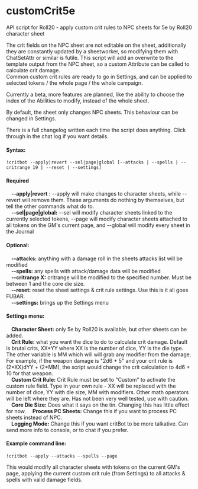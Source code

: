 # customCrit5e
API script for Roll20 - apply custom crit rules to NPC sheets for 5e by Roll20 character sheet

The crit fields on the NPC sheet are not editable on the sheet, additionally they are constantly updated by a sheetworker,
so modifying them with ChatSetAttr or similar is futile. This script will add an overwrite to the template output from the
NPC sheet, so a custom Attribute can be called to calculate crit damage.  
Common custom crit rules are ready to go in Settings, and can be applied to selected tokens / the whole page / the whole
campaign.

Currently a beta, more features are planned, like the ability to choose the index of the Abilities to modify, instead of
the whole sheet.

By default, the sheet only changes NPC sheets. This behaviour can be changed in Settings.

There is a full changelog written each time the script does anything. Click through in the chat log if you want details.

#### Syntax: ####
```
!critbot --apply|revert --sel|page|global [--attacks | --spells | --critrange 19 | --reset | --settings]
```
#### Required ####
&emsp;**--apply|revert** : --apply will make changes to character sheets, while --revert will remove them. These arguments 
		do nothing by themselves, but tell the other commands what do to.  
&emsp;**--sel|page|global:** --sel will modify character sheets linked to the currently selected tokens, --page will modify
		character sheets attached to all tokens on the GM's current page, and --global will modify every sheet
		in the Journal


#### Optional: ####  
&emsp;**--attacks:**	anything with a damage roll in the sheets attacks list will be modified  
&emsp;**--spells:**	any spells with attack/damage data will be modified  
&emsp;**--critrange X:**	critrange will be modified to the specified number. Must be between 1 and the core die size.  
&emsp;**--reset:**	reset the sheet settings & crit rule settings. Use this is it all goes FUBAR.  
&emsp;**--settings:**	brings up the Settings menu  
	
	
#### Settings menu: ####  
&emsp;**Character Sheet:**	only 5e by Roll20 is available, but other sheets can be added.   
&emsp;**Crit Rule:**		what you want the dice to do to calculate crit damage. Default is brutal crits,
				XX\*YY where XX is the number of dice, YY is the die type. The other variable is
				MM which will will grab any modifier from the damage. For example, if the weapon
				damage is "2d6 + 5" and your crit rule is (2\*XX)dYY + (2\*MM), the script would
				change the crit calculation to 4d6 + 10 for that weapon.  
&emsp;**Custom Crit Rule:**	Crit Rule must be set to "Custom" to activate the custom rule field. Type in your
				own rule - XX will be replaced with the number of dice, YY with die size, MM with 
				modifiers. Other math operators will be left where they are. Has not been very
				well tested, use with caution.  
&emsp;**Core Die Size:**		Does what it says on the tin. Changing this has little effect for now.
&emsp;**Process PC Sheets:**	Change this if you want to process PC sheets instead of NPC.  
&emsp;**Logging Mode:**		Change this if you want critBot to be more talkative. Can send more info to console,
				or to chat if you prefer.  
		
		
#### Example command line: ####
```
!critbot --apply --attacks --spells --page
```
This would modify all character sheets with tokens on the current GM's page, applying the current custom crit rule
(from Settings) to all attacks & spells with valid damage fields.
